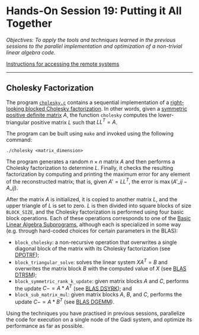 
# Hands-On Session 19:  Putting it All Together

_Objectives: To apply the tools and techniques learned in the previous sessions to the parallel implementation and optimization of a non-trivial linear algebra code._ 

[Instructions for accessing the remote systems](../../systems.md)

* * *

## Cholesky Factorization

The program [`cholesky.c`](./cholesky.c) contains a sequential implementation of a [right-looking blocked Cholesky factorization](http://www.cs.utexas.edu/users/flame/Notes/NotesOnChol.pdf). In other words, given a [symmetric positive definite matrix](https://nhigham.com/2020/07/21/what-is-a-symmetric-positive-definite-matrix/) $A$, the function `cholesky` computes the lower-triangular positive matrix $L$ such that $LL^T = A$.

The program can be built using `make` and invoked using the following command:

```
./cholesky <matrix_dimension>
```

The program generates a random $n \times n$ matrix $A$ and then performs a Cholesky factorization to determine $L$. Finally, it checks the resulting factorization by computing and printing the maximum error for any element of the reconstructed matrix; that is, given $A' = LL^T$, the error is $\max(A'\_{ij} - A\_{ij})$.

After the matrix $A$ is initialized, it is copied to another matrix $L$, and the upper triangle of $L$ is set to zero. $L$ is then divided into square blocks of size `BLOCK_SIZE`, and the Cholesky factorization is performed using four basic block operations. Each of these operations corresponds to one of the [Basic Linear Algebra Subprograms](https://netlib.org/blas/), although each is specialized in some way (e.g. through hard-coded choices for certain parameters in the BLAS):

- `block_cholesky`: a non-recursive operation that overwrites a single diagonal block of the matrix with its Cholesky factorization (see [DPOTRF](https://netlib.org/lapack/explore-html/d1/d7a/group__double_p_ocomputational_ga2f55f604a6003d03b5cd4a0adcfb74d6.html));
- `block_triangular_solve`: solves the linear system $X A^T = B$ and overwrites the matrix block $B$ with the computed value of $X$ (see [BLAS DTRSM](https://www.netlib.org/lapack/explore-html/d1/d54/group__double__blas__level3_ga6a0a7704f4a747562c1bd9487e89795c.html));
- `block_symmetric_rank_k_update`: given matrix blocks $A$ and $C$, performs the update $C -= A * A^T$ (see [BLAS DSYRK](https://www.netlib.org/lapack/explore-html/d1/d54/group__double__blas__level3_gae0ba56279ae3fa27c75fefbc4cc73ddf.html)); and
- `block_sub_matrix_mul`: given matrix blocks $A$, $B$, and $C$, performs the update $C -= A * B^T$ (see [BLAS DGEMM](https://www.netlib.org/lapack/explore-html/d1/d54/group__double__blas__level3_gaeda3cbd99c8fb834a60a6412878226e1.html)).


Using the techniques you have practised in previous sessions, parallelize the code for execution on a single node of the Gadi system, and optimize its performance as far as possible.
